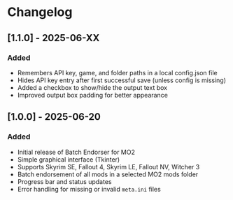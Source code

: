 # Changelog

## [1.1.0] - 2025-06-XX
### Added
- Remembers API key, game, and folder paths in a local config.json file
- Hides API key entry after first successful save (unless config is missing)
- Added a checkbox to show/hide the output text box
- Improved output box padding for better appearance

## [1.0.0] - 2025-06-20
### Added
- Initial release of Batch Endorser for MO2
- Simple graphical interface (Tkinter)
- Supports Skyrim SE, Fallout 4, Skyrim LE, Fallout NV, Witcher 3
- Batch endorsement of all mods in a selected MO2 mods folder
- Progress bar and status updates
- Error handling for missing or invalid `meta.ini` files